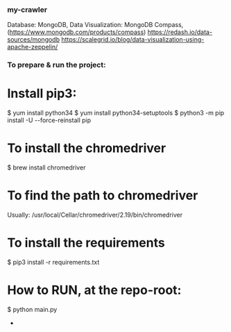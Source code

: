 ### my-crawler

Database: MongoDB,
Data Visualization: MongoDB Compass, (https://www.mongodb.com/products/compass)
https://redash.io/data-sources/mongodb
https://scalegrid.io/blog/data-visualization-using-apache-zeppelin/

### To prepare & run the project:

# Install pip3:
$ yum install python34
$ yum install python34-setuptools
$ python3 -m pip install -U --force-reinstall pip

# To install the chromedriver
$ brew install chromedriver

# To find the path to chromedriver
Usually: /usr/local/Cellar/chromedriver/2.19/bin/chromedriver

# To install the requirements
$ pip3 install -r requirements.txt

# How to RUN, at the repo-root:
$ python main.py





+